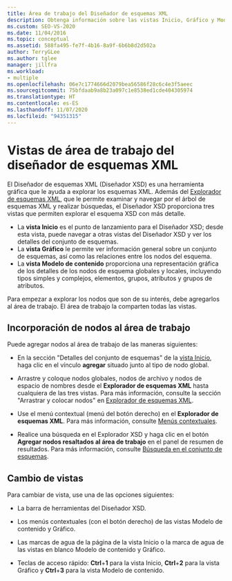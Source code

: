 ```yaml
---
title: Área de trabajo del Diseñador de esquemas XML
description: Obtenga información sobre las vistas Inicio, Gráfico y Modelo de contenido del área de trabajo del Diseñador de esquemas XML (Diseñador XSD) de Visual Studio.
ms.custom: SEO-VS-2020
ms.date: 11/04/2016
ms.topic: conceptual
ms.assetid: 588fa495-fe7f-4b16-8a9f-6b6b8d2d502a
author: TerryGLee
ms.author: tglee
manager: jillfra
ms.workload:
- multiple
ms.openlocfilehash: 06e7c1774666d2079bea56586f28c6c4e3f5aeec
ms.sourcegitcommit: 75bfdaab9a8b23a097c1e8538ed1cde404305974
ms.translationtype: HT
ms.contentlocale: es-ES
ms.lasthandoff: 11/07/2020
ms.locfileid: "94351315"
---
```

# <a name="xml-schema-designer-workspace-views"></a>Vistas de área de trabajo del diseñador de esquemas XML

El Diseñador de esquemas XML (Diseñador XSD) es una herramienta gráfica que le ayuda a explorar los esquemas XML. Además del [Explorador de esquemas XML](../xml-tools/xml-schema-explorer.md), que le permite examinar y navegar por el árbol de esquemas XML y realizar búsquedas, el Diseñador XSD proporciona tres vistas que permiten explorar el esquema XSD con más detalle.

- La **vista Inicio** es el punto de lanzamiento para el Diseñador XSD; desde esta vista, puede navegar a otras vistas del Diseñador XSD y ver los detalles del conjunto de esquemas.
- La **vista Gráfico** le permite ver información general sobre un conjunto de esquemas, así como las relaciones entre los nodos del esquema.
- La **vista Modelo de contenido** proporciona una representación gráfica de los detalles de los nodos de esquema globales y locales, incluyendo tipos simples y complejos, elementos, grupos, atributos y grupos de atributos.

Para empezar a explorar los nodos que son de su interés, debe agregarlos al área de trabajo. El área de trabajo la comparten todas las vistas.

## <a name="add-nodes-to-the-workspace"></a>Incorporación de nodos al área de trabajo

Puede agregar nodos al área de trabajo de las maneras siguientes:

- En la sección "Detalles del conjunto de esquemas" de la [vista Inicio](../xml-tools/start-view.md), haga clic en el vínculo **agregar** situado junto al tipo de nodo global.

- Arrastre y coloque nodos globales, nodos de archivo y nodos de espacio de nombres desde el **Explorador de esquemas XML** hasta cualquiera de las tres vistas. Para más información, consulte la sección "Arrastrar y colocar nodos" en [Explorador de esquemas XML](../xml-tools/xml-schema-explorer.md).

- Use el menú contextual (menú del botón derecho) en el **Explorador de esquemas XML**. Para más información, consulte [Menús contextuales](../xml-tools/context-menus-xml-schema-explorer.md).

- Realice una búsqueda en el Explorador XSD y haga clic en el botón **Agregar nodos resaltados al área de trabajo** en el panel de resumen de resultados. Para más información, consulte [Búsqueda en el conjunto de esquemas](../xml-tools/searching-the-schema-set.md).

## <a name="switch-views"></a>Cambio de vistas

Para cambiar de vista, use una de las opciones siguientes:

- La barra de herramientas del Diseñador XSD.

- Los menús contextuales (con el botón derecho) de las vistas Modelo de contenido y Gráfico.

- Las marcas de agua de la página de la vista Inicio o la marca de agua de las vistas en blanco Modelo de contenido y Gráfico.

- Teclas de acceso rápido: **Ctrl**+**1** para la vista Inicio, **Ctrl**+**2** para la vista Gráfico y **Ctrl**+**3** para la vista Modelo de contenido.
